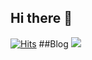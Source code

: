 ## Hi there 👋

[![Hits](https://hits.seeyoufarm.com/api/count/incr/badge.svg?url=https%3A%2F%2Fgithub.com&count_bg=%23727272&title_bg=%23000000&icon=github.svg&icon_color=%23E7E7E7&title=GITHUB&edge_flat=false)](https://hits.seeyoufarm.com)
##Blog
<a href="https://velog.io/@thswl1230/posts">
  <img src="https://img.shields.io/badge/Velog-3DDC84?style=flat-square&logo=Blogger&logoColor=white"/>
</a>
